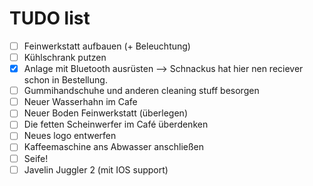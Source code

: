 # TUDO list
- [ ] Feinwerkstatt aufbauen (+ Beleuchtung)
- [ ] Kühlschrank putzen
- [x] Anlage mit Bluetooth ausrüsten --> Schnackus hat hier nen reciever schon in Bestellung.
- [ ] Gummihandschuhe und anderen cleaning stuff besorgen
- [ ] Neuer Wasserhahn im Cafe
- [ ] Neuer Boden Feinwerkstatt (überlegen)
- [ ] Die fetten Scheinwerfer im Café überdenken
- [ ] Neues logo entwerfen
- [ ] Kaffeemaschine ans Abwasser anschließen
- [ ] Seife!
- [ ] Javelin Juggler 2 (mit IOS support)
